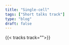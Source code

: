 ```yaml
---
title: "Single-cell"
tags: ["Short talks track"]
type: "blog"
draft: false
---
```


{{< tracks track="">}}


